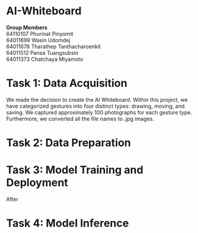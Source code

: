 # AI-Whiteboard
**Group Members**<br>
64110107 Phurinat Pinyomit<br>
64011699 Wasin Udomdej<br>
64011678 Tharathep Tanthacharoenkit<br>
64011512 Pansa Tuangsubsin<br>
64011373 Chatchaya Miyamoto<br>

# Task 1: Data Acquisition
We made the decision to create the AI Whiteboard. Within this project, we have categorized gestures into four distinct types: drawing, moving, and saving. We captured approximately 100 photographs for each gesture type. Furthermore, we converted all the file names to .jpg images.

# Task 2: Data Preparation


# Task 3: Model Training and Deployment
After 

# Task 4: Model Inference
